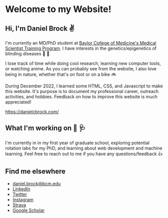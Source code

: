 # Welcome to my Website!

## Hi, I'm Daniel Brock :v:

I'm currently an MD/PhD student at
[Baylor College of Medicine's Medical Scientist Training Program](https://www.bcm.edu/education/education-programs/md-phd-program).
I have interests in the genetics/epigenetics of blinding diseases :eyes: :dna:

I lose track of time while doing cool research, learning new computer tools, or
watching anime. As you can probably see from the website, I also love being in
nature, whether that's on foot or on a bike :bike:

During December 2022, I learned some HTML, CSS, and Javascript to make this
website. It's purpose is to document my professional career, outreach activities,
and hobbies. Feedback on how to improve this website is much appreciated!

<https://danielcbrock.com/>

## What I'm working on :test_tube: :stethoscope:

I'm currently in in my first year of graduate school, exploring potential rotation 
labs for my PhD, and learning about web development and machine learning. Feel free 
to reach out to me if you have any questions/feedback :thumbsup:

## Find me elsewhere

- <daniel.brock@bcm.edu>
- [LinkedIn](https://www.linkedin.com/in/daniel-brock-684374162/)
- [Twitter](https://twitter.com/DanielCBrock)
- [Instagram](https://www.instagram.com/toofast_dan/)
- [Strava](https://www.strava.com/athletes/48542978)
- [Google Scholar](https://scholar.google.com/citations?user=ajhFC98AAAAJ&hl=en)
